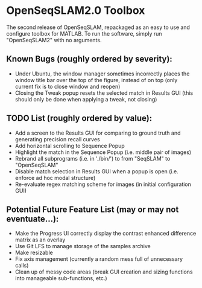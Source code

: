 # OpenSeqSLAM2.0 Toolbox

The second release of OpenSeqSLAM, repackaged as an easy to use and configure toolbox for MATLAB. To run the software, simply run "OpenSeqSLAM2" with no arguments.

## Known Bugs (roughly ordered by severity):

* Under Ubuntu, the window manager sometimes incorrectly places the window title bar over the top of the figure, instead of on top (only current fix is to close window and reopen)
* Closing the Tweak popup resets the selected match in Results GUI (this should only be done when applying a tweak, not closing)


## TODO List (roughly ordered by value):

* Add a screen to the Results GUI for comparing to ground truth and generating precision recall curves
* Add horizontal scrolling to Sequence Popup
* Highlight the match in the Sequence Popup (i.e. middle pair of images)
* Rebrand all subprograms (i.e. in './bin/') to from "SeqSLAM" to "OpenSeqSLAM"
* Disable match selection in Results GUI when a popup is open (i.e. enforce ad hoc modal structure)
* Re-evaluate regex matching scheme for images (in initial configuration GUI)


## Potential Future Feature List (may or may not eventuate...):

* Make the Progress UI correctly display the contrast enhanced difference matrix as an overlay
* Use Git LFS to manage storage of the samples archive
* Make resizable
* Fix axis management (currently a random mess full of unnecessary calls)
* Clean up of messy code areas (break GUI creation and sizing functions into manageable sub-functions, etc.)
